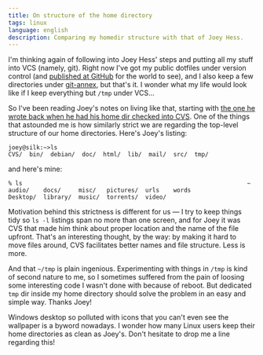 ```yaml
---
title: On structure of the home directory
tags: linux
language: english
description: Comparing my homedir structure with that of Joey Hess.
---
```


I'm thinking again of following into Joey Hess' steps and putting all my stuff
into VCS (namely, git). Right now I've got my public dotfiles under version
control (and [published at GitHub][github-dotfiles] for the world to see), and I
also keep a few directories under [git-annex][git-annex], but that's it. I
wonder what my life would look like if I keep everything but `/tmp` under VCS…

So I've been reading Joey's notes on living like that, starting with [the one he
wrote back when he had his home dir checked into CVS][cvshome]. One of the
things that astounded me is how similarly strict we are regarding the top-level
structure of our home directories. Here's Joey's listing:

    joey@silk:~>ls
    CVS/  bin/  debian/  doc/  html/  lib/  mail/  src/  tmp/

and here's mine:

    % ls                                                                ~
    audio/    docs/     misc/   pictures/  urls    words
    Desktop/  library/  music/  torrents/  video/

Motivation behind this strictness is different for us — I try to keep things
tidy so `ls -l` listings span no more than one screen, and for Joey it was CVS
that made him think about proper location and the name of the file upfront.
That's an interesting thought, by the way: by making it hard to move files
around, CVS facilitates better names and file structure. Less is more.

And that `~/tmp` is plain ingenious. Experimenting with things in `/tmp` is kind
of second nature to me, so I sometimes suffered from the pain of loosing some
interesting code I wasn't done with because of reboot. But dedicated `tmp` dir
inside my home directory should solve the problem in an easy and simple way.
Thanks Joey!

Windows desktop so polluted with icons that you can't even see the wallpaper is
a byword nowadays. I wonder how many Linux users keep their home directories as
clean as Joey's. Don't hesitate to drop me a line regarding this!

[github-dotfiles]: https://github.com/Minoru/dotfiles "Minoru/dotfiles GitHub"
[git-annex]: http://git-annex.branchable.com/ "git-annex"
[cvshome]: http://joeyh.name/cvshome/ "CVS homedir, or keeping your life in CVS"


